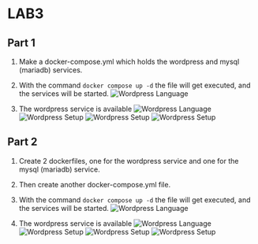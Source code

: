 # LAB3

## Part 1

1. Make a docker-compose.yml which holds the wordpress and mysql (mariadb) services.

2. With the command ```docker compose up -d``` the file will get executed, and the services will be started.
![Wordpress Language](../Lab3/images/Screenshot%202023-11-30%20185453.png)

3. The wordpress service is available
![Wordpress Language](../Lab3/images/Screenshot%202023-11-30%20185001.png)
![Wordpress Setup](../Lab3/images/Screenshot%202023-11-30%20185200.png)
![Wordpress Setup](../Lab3/images/Screenshot%202023-11-30%20185225.png)
![Wordpress Setup](../Lab3/images/Screenshot%202023-11-30%20185310.png)

## Part 2

1. Create 2 dockerfiles, one for the wordpress service and one for the mysql (mariadb) service.

2. Then create another docker-compose.yml file.

3. With the command ```docker compose up -d``` the file will get executed, and the services will be started.
![Wordpress Language](../Lab3/images/Screenshot%202023-11-30%20185432.png)

4. The wordpress service is available
![Wordpress Language](../Lab3/images/Screenshot%202023-11-30%20174401.png)
![Wordpress Setup](../Lab3/images/Screenshot%202023-11-30%20185001.png)
![Wordpress Setup](../Lab3/images/Screenshot%202023-11-30%20185009.png)
![Wordpress Setup](../Lab3/images/Screenshot%202023-11-30%20185016.png)